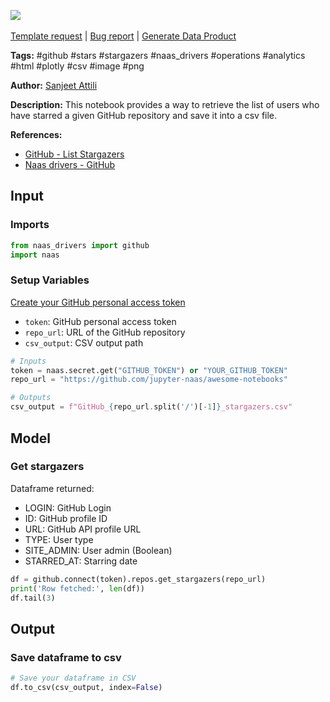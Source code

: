 <a href="https://app.naas.ai/user-redirect/naas/downloader?url=https://raw.githubusercontent.com/jupyter-naas/awesome-notebooks/master/GitHub/GitHub_List_stargazers_from_repository.ipynb" target="_parent"><img src="https://naasai-public.s3.eu-west-3.amazonaws.com/Open_in_Naas_Lab.svg"/></a><br><br><a href="https://github.com/jupyter-naas/awesome-notebooks/issues/new?assignees=&labels=&template=template-request.md&title=Tool+-+Action+of+the+notebook+">Template request</a> | <a href="https://github.com/jupyter-naas/awesome-notebooks/issues/new?assignees=&labels=bug&template=bug_report.md&title=GitHub+-+List+stargazers+from+repository:+Error+short+description">Bug report</a> | <a href="https://app.naas.ai/user-redirect/naas/downloader?url=https://raw.githubusercontent.com/jupyter-naas/awesome-notebooks/master/Naas/Naas_Start_data_product.ipynb" target="_parent">Generate Data Product</a>

**Tags:** #github #stars #stargazers #naas_drivers #operations #analytics #html #plotly #csv #image #png

**Author:** [Sanjeet Attili](https://www.linkedin.com/in/sanjeet-attili-760bab190/)

**Description:** This notebook provides a way to retrieve the list of users who have starred a given GitHub repository and save it into a csv file.

**References:**
- [GitHub - List Stargazers](https://docs.github.com/en/rest/activity/starring?apiVersion=2022-11-28#list-stargazers)
- [Naas drivers - GitHub](https://github.com/jupyter-naas/drivers/blob/main/naas_drivers/tools/github.py)

## Input

### Imports


```python
from naas_drivers import github
import naas
```

### Setup Variables
[Create your GitHub personal access token](https://github.com/settings/tokens)
- `token`: GitHub personal access token
- `repo_url`: URL of the GitHub repository
- `csv_output`: CSV output path


```python
# Inputs
token = naas.secret.get("GITHUB_TOKEN") or "YOUR_GITHUB_TOKEN"
repo_url = "https://github.com/jupyter-naas/awesome-notebooks"

# Outputs
csv_output = f"GitHub_{repo_url.split('/')[-1]}_stargazers.csv"
```

## Model

### Get stargazers
Dataframe returned:
- LOGIN: GitHub Login
- ID: GitHub profile ID
- URL: GitHub API profile URL
- TYPE: User type
- SITE_ADMIN: User admin (Boolean)
- STARRED_AT: Starring date


```python
df = github.connect(token).repos.get_stargazers(repo_url)
print('Row fetched:', len(df))
df.tail(3)
```

## Output

### Save dataframe to csv


```python
# Save your dataframe in CSV
df.to_csv(csv_output, index=False)
```
